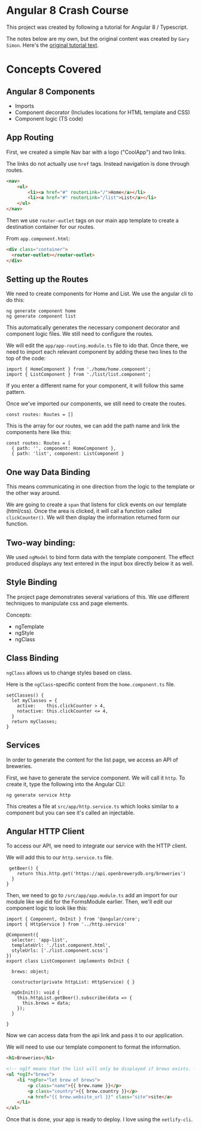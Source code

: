 # Angular 8 Crash Course  
This project was created by following a tutorial for Angular 8 / Typescript.

The notes below are my own, but the original content was created by `Gary Simon`. Here's the  [original tutorial text](https://coursetro.com/posts/code/174/Angular-8-Tutorial-&-Crash-Course).


# Concepts Covered

## Angular 8 Components
+ Imports 
+ Component decorator (Includes locations for HTML template and CSS)
+ Component logic (TS code)

## App Routing
First, we created a simple Nav bar with a logo ("CoolApp") and two links.

The links do not actually use `href` tags. Instead navigation is done through routes.

```HTML
<nav>
    <ul>
        <li><a href="#" routerLink="/">Home</a></li>
        <li><a href="#" routerLink="/list">List</a></li>
    </ul>
</nav>

```
Then we use `router-outlet` tags on our main app template to create a destination container for our routes.

From `app.component.html`:
```HTML
<div class="container">
  <router-outlet></router-outlet>
</div>
```
## Setting up the Routes
We need to create components for Home and List. We use the angular cli to do this: 

```
ng generate component home
ng generate component list
```
This automatically generates the necessary component decorator and component logic files. We still need to configure the routes.

We will edit the `app/app-routing.module.ts` file to ido that. Once there, we need to import each relevant component by adding these two lines to the top of the code:

```JS
import { HomeComponent } from './home/home.component'; 
import { ListComponent } from './list/list.component'; 
```

If you enter a different name for your component, it will follow this same pattern. 

Once we've imported our components, we still need to create the routes.

```JS
const routes: Routes = []
```
This is the array for our routes, we can add the path name and link the components here like this: 
```JS
const routes: Routes = [
  { path: '', component: HomeComponent },           
  { path: 'list', component: ListComponent }        
```

## One way Data Binding
This means communicating in one direction from the logic to the template or the other way around.

We are going to create a `span` that listens for click events on our template (html/css). Once the area is clicked, it will call a function called `clickCounter()`. We will then display the information returned form our function. 

## Two-way binding:

We used `ngModel` to bind form data with the template component. The effect produced displays any text entered in the input box directly below it as well. 

## Style Binding
The project page demonstrates several variations of this. We use different techniques to manipulate css and page elements. 

Concepts:
+ ngTemplate
+ ngStyle
+ ngClass

## Class Binding
`ngClass` allows us to change styles based on class.

Here is the `ngClass`-specific content from the `home.component.ts` file.
```JS
setClasses() {
  let myClasses = {
    active:    this.clickCounter > 4,
    notactive: this.clickCounter <= 4,
  }
  return myClasses;
}
```

## Services
In order to generate the content for the list page, we access an API of breweries. 

First, we have to generate the service component. We will call it `http`. To create it, type the following into the Angular CLI:

```
ng generate service http
```
This creates a file at `src/app/http.service.ts` which looks similar to a component but you can see it's called an injectable.

## Angular HTTP Client
To access our API, we need to integrate our service with the HTTP client.

We will add this to our `http.service.ts` file.
```JS
 getBeer() {
    return this.http.get('https://api.openbrewerydb.org/breweries')
  }
}
```

Then, we need to go to `/src/app/app.module.ts` add an import for our module like we did for the FormsModule earlier. Then, we'll edit our component logic to look like this:

```JS
import { Component, OnInit } from '@angular/core';
import { HttpService } from '../http.service'

@Component({
  selector: 'app-list',
  templateUrl: './list.component.html',
  styleUrls: ['./list.component.scss']
})
export class ListComponent implements OnInit {

  brews: object;

  constructor(private httpList: HttpService) { }

  ngOnInit(): void {
    this.httpList.getBeer().subscribe(data => {
      this.brews = data;
    });
  }

}
```

Now we can access data from the api link and pass it to our application.

We will need to use our template component to format the information. 

```HTML
<h1>Breweries</h1>

<!-- ngIf means that the list will only be displayed if brews exists. -->
<ul *ngIf="brews">
    <li *ngFor="let brew of brews">
        <p class="name">{{ brew.name }}</p>
        <p class="country">{{ brew.country }}</p>       
        <a href="{{ brew.website_url }}" class="site">site</a>               
    </li>
</ul>
```

Once that is done, your app is ready to deploy. I love using the `netlify-cli`.